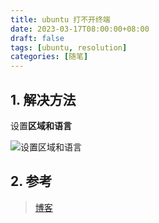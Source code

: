 ```yaml
---
title: ubuntu 打不开终端
date: 2023-03-17T08:00:00+08:00
draft: false
tags: [ubuntu, resolution]
categories: [随笔]
---
```




## 1. 解决方法

设置**区域和语言**

![设置区域和语言](https://ooooo-notes.ooooo-youwillsee.com/static/images/ubuntu-can't-open-terminal.png)

## 2. 参考

> [博客](https://blog.csdn.net/m0_59724528/article/details/128395442)